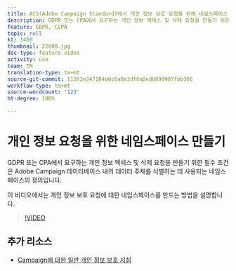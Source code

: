 ```yaml
---
title: ACS(Adobe Campaign Standard)에서 개인 정보 보호 요청을 위해 네임스페이스 만들기
description: GDPR 또는 CPA에서 요구하는 개인 정보 액세스 및 삭제 요청을 만들기 위한 필수 조건은 Adobe Campaign 데이터베이스 내의 데이터 주체를 식별하는 데 사용되는 네임스페이스의 정의입니다. 이 비디오에서는 개인 정보 보호 요청에 대한 네임스페이스를 만드는 방법을 설명합니다.
feature: GDPR, CCPA
topic: null
kt: 1460
thumbnail: 22600.jpg
doc-type: feature video
activity: use
team: TM
translation-type: tm+mt
source-git-commit: 11263e247184ddc6a8e3df6a8ed0899907fbb366
workflow-type: tm+mt
source-wordcount: '123'
ht-degree: 100%

---
```



# 개인 정보 요청을 위한 네임스페이스 만들기

GDPR 또는 CPA에서 요구하는 개인 정보 액세스 및 삭제 요청을 만들기 위한 필수 조건은 Adobe Campaign 데이터베이스 내의 데이터 주체를 식별하는 데 사용되는 네임스페이스의 정의입니다.

이 비디오에서는 개인 정보 보호 요청에 대한 네임스페이스를 만드는 방법을 설명합니다.

>[!VIDEO](https://video.tv.adobe.com/v/22600?quality=12)

## 추가 리소스

* [Campaign에 대한 일반 개인 정보 보호 지침](https://helpx.adobe.com/kr/campaign/kb/campaign-privacy-overview.html)
